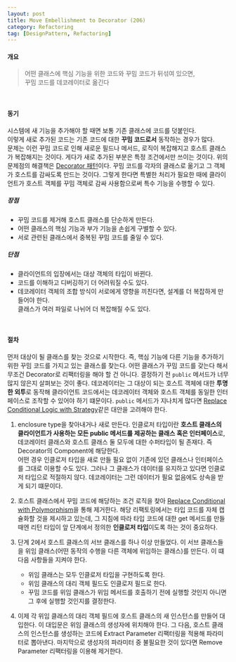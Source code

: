 ```yaml
---
layout: post
title: Move Embellishment to Decorator (206)
category: Refactoring
tag: [DesignPattern, Refactoring] 
---
```


#### 개요

> 어떤 클래스에 핵심 기능을 위한 코드와 꾸밈 코드가 뒤섞여 있으면,  
꾸밈 코드를 데코레이터로 옮긴다

<br>

#### 동기

시스템에 새 기능을 추가해야 할 때면 보통 기존 클래스에 코드를 덧붙인다.  
이렇게 새로 추가된 코드는 기존 코드에 대한 **꾸밈 코드로서** 동작하는 경우가 많다.  
문제는 이런 꾸밈 코드로 인해 새로운 필드나 메서드, 로직이 복잡해지고 호스트 클래스가 복잡해지는 것이다. 게다가 새로 추가된 부분은 특정 조건에서만 쓰이는 것이다.
위의 문제점의 해결책은 [Decorator 패턴](https://jo631.github.io/designpattern/2021/04/14/Decorator/)이다. 꾸밈 코드를 각자의 클래스로 옮기고 그 객체가 호스트를 감싸도록 만드는 것이다. 그렇게 한다면 특별한 처리가 필요한 때에 클라이언트가 호스트 객체를 꾸밈 객체로 감싸 사용함으로써 특수 기능을 수행할 수 있다.

##### 장점

- 꾸밈 코드를 제거해 호스트 클래스를 단순하게 만든다.
- 어떤 클래스의 핵심 기능과 부가 기능을 손쉽게 구별할 수 있다.
- 서로 관련된 클래스에서 중복된 꾸밈 코드를 줄일 수 있다.

##### 단점

- 클라이언트의 입장에서는 대상 객체의 타입이 바뀐다.  
- 코드를 이해하고 디버깅하기 더 어려워질 수도 있다.
- 데코레이터 객체의 조합 방식이 서로에게 영향을 끼친다면, 설계를 더 복잡하게 만들어야 한다.  
    클래스가 여러 파일로 나뉘어 더 복잡해질 수도 있다.

<br>


#### 절차

먼저 대상이 될 클래스를 찾는 것으로 시작한다. 즉, 핵심 기능에 다른 기능을 추가하기 위한 꾸밈 코드를 가지고 있는 클래스를 찾는다. 어떤 클래스가 꾸밈 코드를 갖는다 해서 무조건 Decorator로 리팩터링을 해야 할 건 아니다. 결정하기 전 `public` 메서드가 너무 많지 않은지 살펴보는 것이 좋다. 데코레이터는 그 대상이 되는 호스트 객체에 대한 **투명한 외투**로 동작해 클라이언트 코드에서는 데코레이터 객체와 호스트 객체를 동일한 인터페이스로 조작할 수 있어야 하기 떄문이다. `public` 메서드가 지나치게 많다면 [Replace Conditional Logic with Strategy](https://jo631.github.io/refactoring/2021/04/15/Replace-Conditional-Logic-with-Strategy/)같은 대안을 고려해야 한다.  

1. enclosure type을 찾아내거나 새로 만든다. 인클로저 타입이란 **호스트 클래스의 클라이언트가 사용하는 모든 public 메서드를 제공하는 클래스 혹은 인터페이스**로, 데코레이터 클래스와 호스트 클래스 둘 모두에 대한 수퍼타입이 될 존재다. 즉 Decorator의 Component에 해당한다.  
어떤 경우 인클로저 타입을 새로 만들 필요 없이 기존에 있던 클래스나 인터페이스를 그대로 이용할 수도 있다. 그러나 그 클래스가 데이터를 유지하고 있다면 인클로저 타입으로 적절하지 않다. 데코레이터는 그런 데이터가 필요 없음에도 상속을 받게 되기 떄문이다. 

2. 호스트 클래스에서 꾸밈 코드에 해당하는 조건 로직을 찾아 [Replace Conditional with Polymorphism](https://jo631.github.io/refactoring/2021/04/07/RefactoringToPattern/#replace-conditional-with-polymorphism)을 통해 제거한다. 해당 리팩토링에서는 타입 코드를 자체 캡슐화할 것을 제시하고 있는데, 그 지침에 따라 타입 코드에 대한 get 메서드를 만들때엔 리턴 타입이 앞 단계에서 정의한 **인클로저 타입**이도록 하는 것이 중요하다.

3. 단계 2에서 호스트 클래스의 서브 클래스를 하나 이상 만들었다. 이 서브 클래스들을 위임 클래스(어떤 동작의 수행을 다른 객체에 위임하는 클래스)를 만든다. 이 떄 다음 사항들을 지켜야 한다.  
    - 위임 클래스는 모두 인클로저 타입을 구현하도록 한다.  
    - 위임 클래스의 대리 객체 필드도 인클로저 필드로 한다. 
    - 꾸밈 코드를 위임 클래스가 위임 메서드를 호출하기 전에 실행할 것인지 아니면 그 후에 실행할 것인지를 결정한다.  

4. 이제 각 위임 클래스의 대리 객체 필드에 호스트 클래스의 새 인스턴스를 만들어 대입한다. 이 대입문은 위임 클래스의 생성자에 위치해야 한다. 그 다음, 호스트 클래스의 인스턴스를 생성하는 코드에 Extract Parameter 리팩터링을 적용해 파라미터로 뽑아낸다. 마지막으로 생성자의 파라미터 중 불필요한 것이 있다면 Remove Parameter 리팩터링을 이용해 제거한다.  